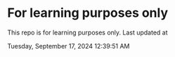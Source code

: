 # For learning purposes only
This repo is for learning purposes only.
Last updated at

Tuesday, September 17, 2024 12:39:51 AM

